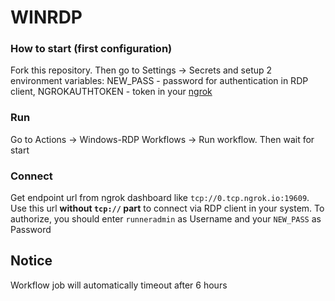 # WINRDP

### How to start (first configuration)

Fork this repository. Then go to Settings -> Secrets and setup 2 environment variables: NEW_PASS - password for authentication in RDP client, NGROKAUTHTOKEN - token in your [ngrok](https://ngrok.com)

### Run

Go to Actions -> Windows-RDP Workflows -> Run workflow. Then wait for start

### Connect

Get endpoint url from ngrok dashboard like `tcp://0.tcp.ngrok.io:19609`. Use this url **without `tcp://` part** to connect via RDP client in your system. To authorize, you should enter `runneradmin` as Username and your `NEW_PASS` as Password

## Notice

Workflow job will automatically timeout after 6 hours
